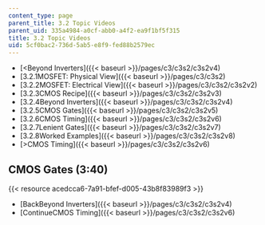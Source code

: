 ```yaml
---
content_type: page
parent_title: 3.2 Topic Videos
parent_uid: 335a4984-a0cf-abb0-a4f2-ea9f1bf5f315
title: 3.2 Topic Videos
uid: 5cf0bac2-736d-5ab5-e8f9-fed88b2579ec
---
```


*   [<Beyond Inverters]({{< baseurl >}}/pages/c3/c3s2/c3s2v4)
*   [3.2.1MOSFET: Physical View]({{< baseurl >}}/pages/c3/c3s2)
*   [3.2.2MOSFET: Electrical View]({{< baseurl >}}/pages/c3/c3s2/c3s2v2)
*   [3.2.3CMOS Recipe]({{< baseurl >}}/pages/c3/c3s2/c3s2v3)
*   [3.2.4Beyond Inverters]({{< baseurl >}}/pages/c3/c3s2/c3s2v4)
*   [3.2.5CMOS Gates]({{< baseurl >}}/pages/c3/c3s2/c3s2v5)
*   [3.2.6CMOS Timing]({{< baseurl >}}/pages/c3/c3s2/c3s2v6)
*   [3.2.7Lenient Gates]({{< baseurl >}}/pages/c3/c3s2/c3s2v7)
*   [3.2.8Worked Examples]({{< baseurl >}}/pages/c3/c3s2/c3s2v8)
*   [\>CMOS Timing]({{< baseurl >}}/pages/c3/c3s2/c3s2v6)

CMOS Gates (3:40)
-----------------

{{< resource acedcca6-7a91-bfef-d005-43b8f83989f3 >}}

*   [BackBeyond Inverters]({{< baseurl >}}/pages/c3/c3s2/c3s2v4)
*   [ContinueCMOS Timing]({{< baseurl >}}/pages/c3/c3s2/c3s2v6)